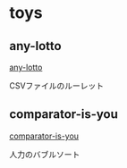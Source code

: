 # toys
## any-lotto
[any-lotto](https://dice-mu.vercel.app)

CSVファイルのルーレット

## comparator-is-you
[comparator-is-you](sort-by-me.vercel.app)

人力のバブルソート